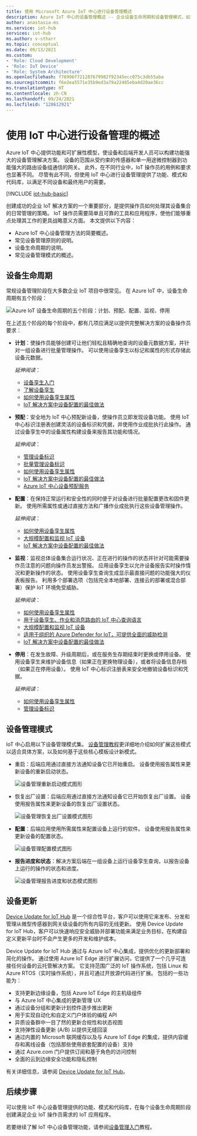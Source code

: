 ```yaml
---
title: 使用 Microsoft Azure IoT 中心进行设备管理概述
description: Azure IoT 中心的设备管理概述 -- 企业设备生命周期和设备管理模式，如重启、恢复出厂设置、固件更新、配置、设备孪生、查询、作业、威胁检测。
author: anastasia-ms
ms.service: iot-hub
services: iot-hub
ms.author: v-stharr
ms.topic: conceptual
ms.date: 09/13/2021
ms.custom:
- 'Role: Cloud Development'
- 'Role: IoT Device'
- 'Role: System Architecture'
ms.openlocfilehash: f76996f721287679982f92345ecc075c3db55aba
ms.sourcegitcommit: f6e2ea5571e35b9ed3a79a22485eba4d20ae36cc
ms.translationtype: HT
ms.contentlocale: zh-CN
ms.lasthandoff: 09/24/2021
ms.locfileid: "128612921"
---
```

# <a name="overview-of-device-management-with-iot-hub"></a>使用 IoT 中心进行设备管理的概述

Azure IoT 中心提供功能和可扩展性模型，使设备和后端开发人员可以构建功能强大的设备管理解决方案。 设备的范围从受约束的传感器和单一用途微控制器到功能强大的路由设备组通信的网关。  此外，在不同行业中，IoT 操作员的用例和要求也显著不同。  尽管有此不同，但使用 IoT 中心进行设备管理提供了功能、模式和代码库，以满足不同设备和最终用户的需要。

[!INCLUDE [iot-hub-basic](../../includes/iot-hub-basic-partial.md)]

创建成功的企业 IoT 解决方案的一个重要部分，是提供操作员如何处理其设备集合的日常管理的策略。 IoT 操作员需要简单且可靠的工具和应用程序，使他们能够重点处理其工作的更具战略意义方面。 本文提供以下内容：

* Azure IoT 中心设备管理方法的简要概述。
* 常见设备管理原则的说明。
* 设备生命周期的说明。
* 常见设备管理模式的概述。

## <a name="device-lifecycle"></a>设备生命周期

常规设备管理阶段在大多数企业 IoT 项目中很常见。 在 Azure IoT 中，设备生命周期有五个阶段：

![Azure IoT 设备生命周期的五个阶段：计划、预配、配置、监视、停用](./media/iot-hub-device-management-overview/image5.png)

在上述五个阶段的每个阶段中，都有几项应满足以提供完整解决方案的设备操作员要求：

* **计划**：使操作员能够创建可让他们轻松且精确地查询的设备元数据方案，并针对一组设备进行批量管理操作。 可以使用设备孪生以标记和属性的形式存储此设备元数据。
  
    *延伸阅读*： 
  * [设备孪生入门](iot-hub-node-node-twin-getstarted.md)
  * [了解设备孪生](iot-hub-devguide-device-twins.md)
  * [如何使用设备孪生属性](tutorial-device-twins.md)
  * [IoT 解决方案中设备配置的最佳做法](iot-hub-configuration-best-practices.md)

* **预配**：安全地为 IoT 中心预配新设备，使操作员立即发现设备功能。  使用 IoT 中心标识注册表创建灵活的设备标识和凭据，并使用作业成批执行此操作。 通过设备孪生中的设备属性构建设备来报告其功能和情况。
  
    *延伸阅读*： 
    * [管理设备标识](iot-hub-devguide-identity-registry.md)
    * [批量管理设备标识](iot-hub-bulk-identity-mgmt.md)
    * [如何使用设备孪生属性](tutorial-device-twins.md)
    * [IoT 解决方案中设备配置的最佳做法](iot-hub-configuration-best-practices.md)
    * [Azure IoT 中心设备预配服务](../iot-dps/index.yml)

* **配置**：在保持正常运行和安全性的同时便于对设备进行批量配置更改和固件更新。 使用所需属性或通过直接方法和广播作业成批执行这些设备管理操作。
  
    *延伸阅读*：
    * [如何使用设备孪生属性](tutorial-device-twins.md)
    * [大规模配置和监视 IoT 设备](./iot-hub-automatic-device-management.md)
    * [IoT 解决方案中设备配置的最佳做法](iot-hub-configuration-best-practices.md)

* **监视**：监视总体设备集合运行状况、正在进行的操作的状态并针对可能需要操作员注意的问题向操作员发出警报。  应用设备孪生以允许设备报告实时操作情况和更新操作的状态。 使用设备孪生查询生成显示最直接问题的功能强大的仪表板报告。 利用多个部署选项（包括完全本地部署、连接云的部署或混合部署）保护 IoT 环境免受威胁。
  
    *延伸阅读*： 
    * [如何使用设备孪生属性](tutorial-device-twins.md)
    * [用于设备孪生、作业和消息路由的 IoT 中心查询语言](iot-hub-devguide-query-language.md)
    * [大规模配置和监视 IoT 设备](./iot-hub-automatic-device-management.md)
    * [适用于组织的 Azure Defender for IoT，可提供全面的威胁检测](../defender-for-iot/organizations/overview.md)
    * [IoT 解决方案中设备配置的最佳做法](iot-hub-configuration-best-practices.md)

* **停用**：在发生故障、升级周期后，或在服务生存期结束时更换或停用设备。  使用设备孪生来维护设备信息（如果正在更换物理设备），或者将设备信息存档（如果正在停用设备）。 使用 IoT 中心标识注册表来安全地撤销设备标识和凭据。
  
    *延伸阅读*： 
    * [如何使用设备孪生属性](tutorial-device-twins.md)
    * [管理设备标识](iot-hub-devguide-identity-registry.md)

## <a name="device-management-patterns"></a>设备管理模式

IoT 中心启用以下设备管理模式集。 [设备管理教程](iot-hub-node-node-device-management-get-started.md)更详细地介绍如何扩展这些模式以适合具体方案，以及如何基于这些核心模板设计新模式。

* 重启：后端应用通过直接方法通知设备它已开始重启。  设备使用报告属性来更新设备的重新启动状态。
  
    ![设备管理重新启动模式图形](./media/iot-hub-device-management-overview/reboot-pattern.png)

* 恢复出厂设置：后端应用通过直接方法通知设备它已开始恢复出厂设置。 设备使用报告属性来更新设备的恢复出厂设置状态。
  
    ![设备管理恢复出厂设置模式图形](./media/iot-hub-device-management-overview/facreset-pattern.png)

* **配置**：后端应用使用所需属性来配置设备上运行的软件。 设备使用报告属性来更新设备的配置状态。
  
    ![设备管理配置模式图形](./media/iot-hub-device-management-overview/configuration-pattern.png)

* **报告进度和状态**：解决方案后端在一组设备上运行设备孪生查询，以报告设备上运行的操作的状态和进度。
  
    ![设备管理报告进度和状态模式图形](./media/iot-hub-device-management-overview/report-progress-pattern.png)

## <a name="device-updates"></a>设备更新

[Device Update for IoT Hub](../iot-hub-device-update/understand-device-update.md) 是一个综合性平台，客户可以使用它来发布、分发和管理从微型传感器到网关级设备的所有内容的无线更新。 使用 Device Update for IoT Hub，客户可以快速响应安全威胁并部署功能来满足业务目标，在构建自定义更新平台时不会产生更多的开发和维护成本。

Device Update for IoT Hub 通过与 Azure IoT 中心集成，提供优化的更新部署和简化的操作。 通过使用 Azure IoT Edge 进行扩展访问，它提供了一个几乎可连接任何设备的云托管解决方案。 它支持范围广泛的 IoT 操作系统，包括 Linux 和 Azure RTOS（实时操作系统），并且可通过开放源代码进行扩展。 包括的一些功能为：

* 支持更新边缘设备，包括 Azure IoT Edge 的主机级组件
* 与 Azure IoT 中心集成的更新管理 UX
* 通过设备分组和更新计划控件逐步推出更新
* 用于实现自动化和自定义门户体验的编程 API
* 异质设备群中一目了然的更新合规性和状态视图
* 支持弹性设备更新 (A/B) 以提供无缝回滚
* 通过内置的 Microsoft 联网缓存以及与 Azure IoT Edge 的集成，提供内容缓存和离线设备（包括那些使用嵌套配置的设备）支持
* 通过 Azure.com 门户提供订阅和基于角色的访问控制
* 全面的云到边缘安全功能和隐私控制

有关详细信息，请参阅 [Device Update for IoT Hub](../iot-hub-device-update/index.yml)。

## <a name="next-steps"></a>后续步骤

可以使用 IoT 中心设备管理提供的功能、模式和代码库，在每个设备生命周期阶段创建满足企业 IoT 操作员需求的 IoT 应用程序。

若要继续了解 IoT 中心设备管理功能，请参阅[设备管理入门](iot-hub-node-node-device-management-get-started.md)教程。